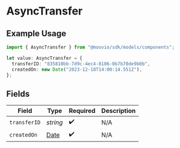 # AsyncTransfer

## Example Usage

```typescript
import { AsyncTransfer } from "@moovio/sdk/models/components";

let value: AsyncTransfer = {
  transferID: "835810bb-7d9c-4ec4-8106-0b7b70de9b0b",
  createdOn: new Date("2023-12-18T14:00:14.551Z"),
};
```

## Fields

| Field                                                                                         | Type                                                                                          | Required                                                                                      | Description                                                                                   |
| --------------------------------------------------------------------------------------------- | --------------------------------------------------------------------------------------------- | --------------------------------------------------------------------------------------------- | --------------------------------------------------------------------------------------------- |
| `transferID`                                                                                  | *string*                                                                                      | :heavy_check_mark:                                                                            | N/A                                                                                           |
| `createdOn`                                                                                   | [Date](https://developer.mozilla.org/en-US/docs/Web/JavaScript/Reference/Global_Objects/Date) | :heavy_check_mark:                                                                            | N/A                                                                                           |